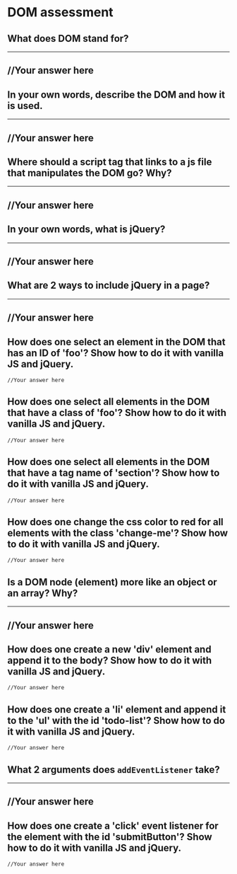 
# DOM assessment

## What does DOM stand for?

---
//Your answer here
---

## In your own words, describe the DOM and how it is used.

---
//Your answer here
---

## Where should a script tag that links to a js file that manipulates the DOM go? Why?

---
//Your answer here
---

## In your own words, what is jQuery?

---
//Your answer here
---

## What are 2 ways to include jQuery in a page?

---
//Your answer here
---

## How does one select an element in the DOM that has an ID of 'foo'? Show how to do it with vanilla JS and jQuery.

```
//Your answer here
```

## How does one select all elements in the DOM that have a class of 'foo'? Show how to do it with vanilla JS and jQuery.

```
//Your answer here
```

## How does one select all elements in the DOM that have a tag name of 'section'? Show how to do it with vanilla JS and jQuery.

```
//Your answer here
```


## How does one change the css color to red for all elements with the class 'change-me'? Show how to do it with vanilla JS and jQuery.

```
//Your answer here
```

## Is a DOM node (element) more like an object or an array? Why?

---
//Your answer here
---

## How does one create a new 'div' element and append it to the body? Show how to do it with vanilla JS and jQuery.

```
//Your answer here
```

## How does one create a 'li' element and append it to the 'ul' with the id 'todo-list'? Show how to do it with vanilla JS and jQuery.

```
//Your answer here
```

## What 2 arguments does `addEventListener` take?

---
//Your answer here
---

## How does one create a 'click' event listener for the element with the id 'submitButton'? Show how to do it with vanilla JS and jQuery.

```
//Your answer here
```
